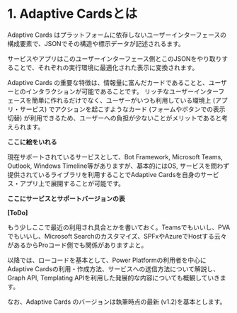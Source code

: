 # 1. Adaptive Cardsとは

Adaptive Cards はプラットフォームに依存しないユーザーインターフェースの構成要素で、JSONでその構造や標示データが記述されるます。

サービスやアプリはこのユーザーインターフェース側とこのJSONをやり取りすることで、それぞれの実行環境に最適化された表示に変換されます。

Adaptive Cards の重要な特徴は、情報量に富んだカードであることと、ユーザーとのインタラクションが可能であることです。
リッチなユーザーインターフェースを簡単に作れるだけでなく、ユーザーがいつも利用している環境上 (アプリ・サービス) でアクションを起こすようなカード (フォームやボタンでの表示切替) が利用できるため、ユーザーへの負担が少ないことがメリットであると考えられます。

**ここに絵をいれる**

現在サポートされているサービスとして、Bot Framework, Microsoft Teams, Outlook, Windows Timeline等がありますが、基本的にはOS, サービスを問わず提供されているライブラリを利用することでAdaptive Cardsを自身のサービス・アプリ上で展開することが可能です。

**ここにサービスとサポートバージョンの表**

**[ToDo]**

もう少しここで最近の利用され具合とかを書いておく。Teamsでもいいし、PVAでもいいし、Microsoft Searchのカスタマイズ、SPFxやAzureでHostする云々があるからProコード側でも関係がありますよと。


以降では、ローコードを基本として、Power Platformの利用者を中心にAdaptive Cardsの利用・作成方法、サービスへの送信方法について解説し、Graph API, Templating APIを利用した発展的な内容についても概観していきます。

なお、Adaptive Cards のバージョンは執筆時点の最新 (v1.2)を基本とします。
